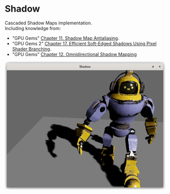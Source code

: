 # Shadow

Cascaded Shadow Maps implementation.\
Including knowledge from:
* "GPU Gems" [Chapter 11. Shadow Map Antialiasing](https://developer.nvidia.com/gpugems/gpugems/part-ii-lighting-and-shadows/chapter-11-shadow-map-antialiasing).
* "GPU Gems 2" [Chapter 17. Efficient Soft-Edged Shadows Using Pixel Shader Branching](https://developer.nvidia.com/gpugems/gpugems2/part-ii-shading-lighting-and-shadows/chapter-17-efficient-soft-edged-shadows-using).
* "GPU Gems" [Chapter 12. Omnidirectional Shadow Mapping](https://developer.nvidia.com/gpugems/gpugems/part-ii-lighting-and-shadows/chapter-12-omnidirectional-shadow-mapping)

![screenshot](misc/screenshot.png)

